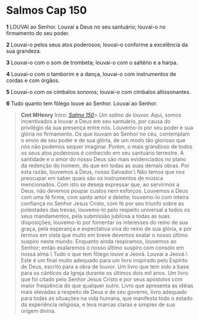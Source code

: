 # Salmos Cap 150

**1** 	LOUVAI ao Senhor. Louvai a Deus no seu santuário; louvai-o no firmamento do seu poder.

**2** 	Louvai-o pelos seus atos poderosos; louvai-o conforme a excelência da sua grandeza.

**3** 	Louvai-o com o som de trombeta; louvai-o com o saltério e a harpa.

**4** 	Louvai-o com o tamborim e a dança, louvai-o com instrumentos de cordas e com órgãos.

**5** 	Louvai-o com os címbalos sonoros; louvai-o com címbalos altissonantes.

**6** 	Tudo quanto tem fôlego louve ao Senhor. Louvai ao Senhor.


> **Cmt MHenry** Intro: *[Salmo 150](../19A-Sl/150.md#0)*> *Um salmo de louvor.* Aqui, somos incentivados a louvar a Deus em seu santuário, por causa do privilégio da sua presença entre nós. Louvemo-lo por seu poder e sua glória no firmamento. Os que louvam ao Senhor no céu, contemplam o envio de seu poder e de sua glória, de um modo tão glorioso que nós não podemos sequer imaginar. Porém, o mais grandioso de todos os seus atos poderosos é conhecido em seu santuário terrestre. A santidade e o amor do nosso Deus são mais evidenciados no plano da redenção do homem, do que em todas as suas demais obras. Por esta razão, louvemos a Deus, nosso Salvador.\ Não temos que nos preocupar em saber quais são os instrumentos de música mencionados. Com isto se deseja expressar que, ao servirmos a Deus, não devemos poupar custos nem esforços. Louvemos a Deus com uma fé firme, com santo amor e deleite; louvemo-lo com inteira confiança no Senhor Jesus Cristo, com fé por seu triunfo sobre as potestades das trevas; louvemo-lo pelo respeito universal a todos os seus mandamentos, pela submissão jubilosa a todas as suas disposições; louvemo-lo por fomentar os interesses do reino de sua graça, pela esperança e expectativa viva do reino de sua glória, e por termos em vista que muito em breve devemos exalar o nosso último suspiro neste mundo. Enquanto ainda respiramos, louvemos ao Senhor; então exalaremos o nosso último suspiro com consolo em nossa alma.\ Tudo o que tem fôlego louve a Jeová. Louvai a Jeová.\ Este é um final muito adequado para um livro inspirado pelo Espírito de Deus, escrito para a obra de louvor. Um livro que tem sido a base para os cânticos da Igreja durante os últimos dois mil anos. Um livro que foi citado pelo Senhor Jesus Cristo e por seus apóstolos com maior freqüência do que qualquer outro. Livro que apresenta as idéias mais elevadas a respeito de Deus e de seu governo, livro adequado para todas as situações na vida humana, que manifesta todo o estado da experiência religiosa, e leva marcas claras e simples de sua origem divina.